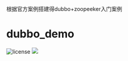 根据官方案例搭建得dubbo+zoopeeker入门案例
# dubbo_demo
![license](https://img.shields.io/github/license/alibaba/dubbo.svg)
[![](https://img.shields.io/badge/Author-fuyuanming-orange.svg)](https://github.com/ChinaXiaoMing)

